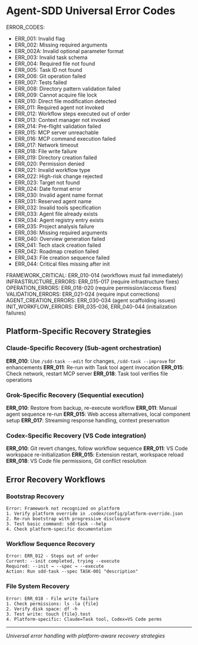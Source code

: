 # Agent-SDD Universal Error Codes

ERROR_CODES:
- ERR_001: Invalid flag
- ERR_002: Missing required arguments
- ERR_002A: Invalid optional parameter format
- ERR_003: Invalid task schema
- ERR_004: Required file not found
- ERR_005: Task ID not found
- ERR_006: Git operation failed
- ERR_007: Tests failed
- ERR_008: Directory pattern validation failed
- ERR_009: Cannot acquire file lock
- ERR_010: Direct file modification detected
- ERR_011: Required agent not invoked
- ERR_012: Workflow steps executed out of order
- ERR_013: Context manager not invoked
- ERR_014: Pre-flight validation failed
- ERR_015: MCP server unreachable
- ERR_016: MCP command execution failed
- ERR_017: Network timeout
- ERR_018: File write failure
- ERR_019: Directory creation failed
- ERR_020: Permission denied
- ERR_021: Invalid workflow type
- ERR_022: High-risk change rejected
- ERR_023: Target not found
- ERR_024: Date format error
- ERR_030: Invalid agent name format
- ERR_031: Reserved agent name
- ERR_032: Invalid tools specification
- ERR_033: Agent file already exists
- ERR_034: Agent registry entry exists
- ERR_035: Project analysis failure
- ERR_036: Missing required arguments
- ERR_040: Overview generation failed
- ERR_041: Tech stack creation failed
- ERR_042: Roadmap creation failed
- ERR_043: File creation sequence failed
- ERR_044: Critical files missing after init

FRAMEWORK_CRITICAL: ERR_010-014 (workflows must fail immediately)
INFRASTRUCTURE_ERRORS: ERR_015-017 (require infrastructure fixes)
OPERATION_ERRORS: ERR_018-020 (require permission/access fixes)
VALIDATION_ERRORS: ERR_021-024 (require input corrections)
AGENT_CREATION_ERRORS: ERR_030-034 (agent scaffolding issues)
INIT_WORKFLOW_ERRORS: ERR_035-036, ERR_040-044 (initialization failures)

## Platform-Specific Recovery Strategies

### Claude-Specific Recovery (Sub-agent orchestration)
**ERR_010**: Use `/sdd-task --edit` for changes, `/sdd-task --improve` for enhancements
**ERR_011**: Re-run with Task tool agent invocation
**ERR_015**: Check network, restart MCP server
**ERR_018**: Task tool verifies file operations

### Grok-Specific Recovery (Sequential execution)
**ERR_010**: Restore from backup, re-execute workflow
**ERR_011**: Manual agent sequence re-run
**ERR_015**: Web access alternatives, local component setup
**ERR_017**: Streaming response handling, context preservation

### Codex-Specific Recovery (VS Code integration)
**ERR_010**: Git revert changes, follow workflow sequence
**ERR_011**: VS Code workspace re-initialization
**ERR_015**: Extension restart, workspace reload
**ERR_018**: VS Code file permissions, Git conflict resolution

## Error Recovery Workflows

### Bootstrap Recovery
```
Error: Framework not recognized on platform
1. Verify platform override in .codex/config/platform-override.json
2. Re-run bootstrap with progressive disclosure
3. Test basic command: sdd-task --help
4. Check platform-specific documentation
```

### Workflow Sequence Recovery
```
Error: ERR_012 - Steps out of order
Current: --init completed, trying --execute
Required: --init → --spec → --execute
Action: Run sdd-task --spec TASK-001 "description"
```

### File System Recovery
```
Error: ERR_018 - File write failure
1. Check permissions: ls -la {file}
2. Verify disk space: df -h
3. Test write: touch {file}.test
4. Platform-specific: Claude=Task tool, Codex=VS Code perms
```

---

*Universal error handling with platform-aware recovery strategies*
